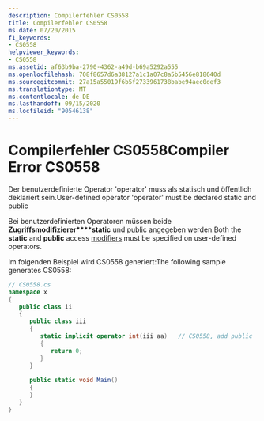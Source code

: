 ```yaml
---
description: Compilerfehler CS0558
title: Compilerfehler CS0558
ms.date: 07/20/2015
f1_keywords:
- CS0558
helpviewer_keywords:
- CS0558
ms.assetid: af63b9ba-2790-4362-a49d-b69a5292a555
ms.openlocfilehash: 708f8657d6a38127a1c1a07c8a5b5456e818640d
ms.sourcegitcommit: 27a15a55019f6b5f2733961738babe94aec0def3
ms.translationtype: MT
ms.contentlocale: de-DE
ms.lasthandoff: 09/15/2020
ms.locfileid: "90546138"
---
```

# <a name="compiler-error-cs0558"></a><span data-ttu-id="553a1-103">Compilerfehler CS0558</span><span class="sxs-lookup"><span data-stu-id="553a1-103">Compiler Error CS0558</span></span>
<span data-ttu-id="553a1-104">Der benutzerdefinierte Operator 'operator' muss als statisch und öffentlich deklariert sein.</span><span class="sxs-lookup"><span data-stu-id="553a1-104">User-defined operator 'operator' must be declared static and public</span></span>  
  
 <span data-ttu-id="553a1-105">Bei benutzerdefinierten Operatoren müssen beide **Zugriffsmodifizierer\*\*\*\*static** und [public](../language-reference/keywords/index.md) angegeben werden.</span><span class="sxs-lookup"><span data-stu-id="553a1-105">Both the **static** and **public** access [modifiers](../language-reference/keywords/index.md) must be specified on user-defined operators.</span></span>  
  
 <span data-ttu-id="553a1-106">Im folgenden Beispiel wird CS0558 generiert:</span><span class="sxs-lookup"><span data-stu-id="553a1-106">The following sample generates CS0558:</span></span>  
  
```csharp  
// CS0558.cs  
namespace x  
{  
   public class ii  
   {  
      public class iii  
      {  
         static implicit operator int(iii aa)   // CS0558, add public  
         {  
            return 0;  
         }  
      }  
  
      public static void Main()  
      {  
      }  
   }  
}  
```
